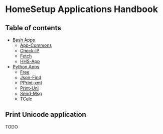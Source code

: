 # HomeSetup Applications Handbook

## Table of contents

<!-- toc -->
- [Bash Apps](../../applications.md#bash-apps)
  * [App-Commons](../bash/app-commons.md)
  * [Check-IP](../bash/check-ip.md)
  * [Fetch](../bash/fetch.md)
  * [HHS-App](../bash/hhs-app.md)
- [Python Apps](../../applications.md#python-apps)
  * [Free](free.md)
  * [Json-Find](json-find.md)
  * [PPrint-xml](pprint-xml.md)
  * [Print-Uni](print-uni.md)
  * [Send-Msg](send-msg.md)
  * [TCalc](tcalc.md)
<!-- tocstop -->

## Print Unicode application

TODO
